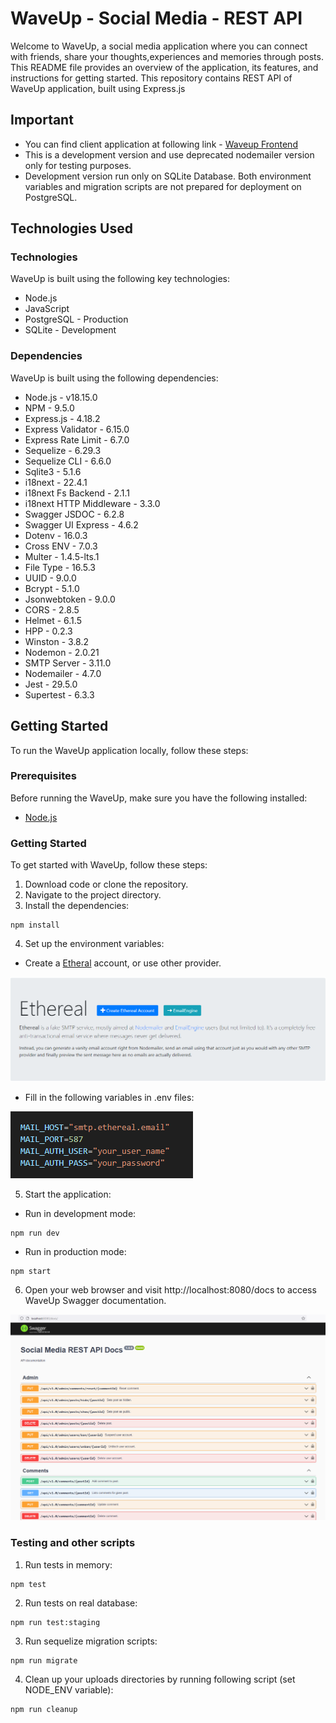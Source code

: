 # WaveUp - Social Media - REST API

Welcome to WaveUp, a social media application where you can connect with friends, share your thoughts,experiences and memories through posts.
This README file provides an overview of the application, its features, and instructions for getting started. This repository contains REST API of WaveUp application, built using Express.js 

## Important
- You can find client application at following link - [Waveup Frontend](https://www.google.com)
- This is a development version and use deprecated nodemailer version only for testing purposes. 
- Development version run only on SQLite Database. Both environment variables and migration scripts are not prepared for deployment on PostgreSQL. 


## Technologies Used

### Technologies
WaveUp is built using the following key technologies:
- Node.js
- JavaScript
- PostgreSQL - Production
- SQLite - Development

### Dependencies
WaveUp is built using the following dependencies:
- Node.js - v18.15.0
- NPM - 9.5.0
- Express.js - 4.18.2
- Express Validator - 6.15.0
- Express Rate Limit - 6.7.0
- Sequelize - 6.29.3
- Sequelize CLI - 6.6.0
- Sqlite3 - 5.1.6
- i18next - 22.4.1
- i18next Fs Backend - 2.1.1
- i18next HTTP Middleware - 3.3.0
- Swagger JSDOC - 6.2.8
- Swagger UI Express - 4.6.2
- Dotenv - 16.0.3
- Cross ENV - 7.0.3
- Multer - 1.4.5-lts.1
- File Type - 16.5.3
- UUID - 9.0.0
- Bcrypt - 5.1.0
- Jsonwebtoken - 9.0.0
- CORS - 2.8.5
- Helmet - 6.1.5
- HPP - 0.2.3
- Winston - 3.8.2
- Nodemon - 2.0.21
- SMTP Server - 3.11.0
- Nodemailer - 4.7.0
- Jest - 29.5.0
- Supertest - 6.3.3


## Getting Started
To run the WaveUp application locally, follow these steps:

### Prerequisites
Before running the WaveUp, make sure you have the following installed:
-	[Node.js](https://nodejs.org/en)

### Getting Started
To get started with WaveUp, follow these steps:

1.  Download code or clone the repository.
2.	Navigate to the project directory.
3.	Install the dependencies:
```
npm install
```
4.	Set up the environment variables:

- Create a [Etheral](https://ethereal.email/) account, or use other provider.

![](./readme/etheral.PNG)

-	Fill in the following variables in .env files:

![](./readme/env.PNG)

5.	Start the application:
- Run in development mode:
```
npm run dev
```
- Run in production mode:
```
npm start
```
6. Open your web browser and visit http://localhost:8080/docs to access WaveUp Swagger documentation.

![](./readme/swagger-docs.PNG)


### Testing and other scripts
1.	Run tests in memory:
```
npm test
```
2.	Run tests on real database:
```
npm run test:staging
```
3.	Run sequelize migration scripts:
```
npm run migrate
```
4.	Clean up your uploads directories by running following script (set NODE_ENV variable):
```
npm run cleanup
```



